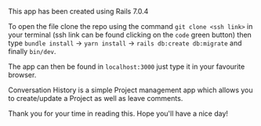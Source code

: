 This app has been created using Rails 7.0.4

To open the file clone the repo using the command `git clone <ssh link>` in your terminal (ssh link can be found clicking on the `code` green button)
then type `bundle install` -> `yarn install` -> `rails db:create db:migrate` and finally `bin/dev`.

The app can then be found in `localhost:3000` just type it in your favourite browser.

Conversation History is a simple Project management app which allows you to create/update a Project as well as leave comments.

Thank you for your time in reading this.
Hope you'll have a nice day!
